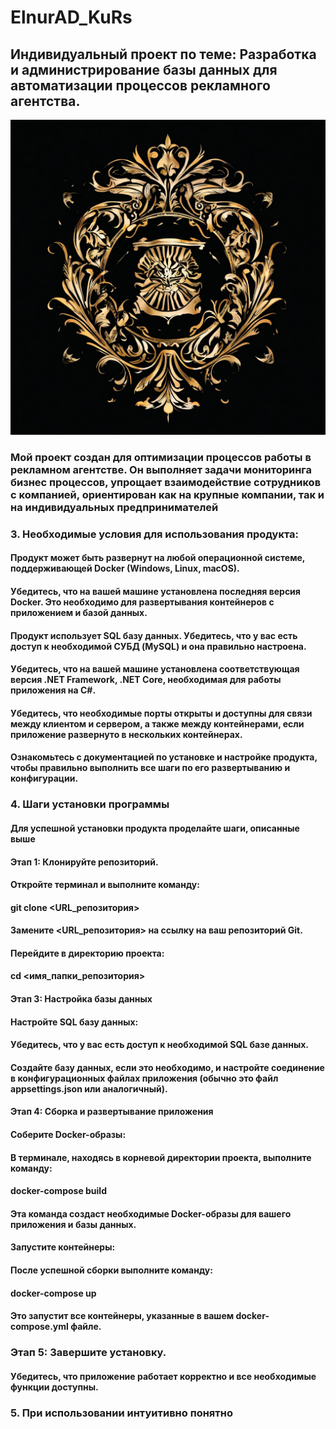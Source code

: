 # ElnurAD_KuRs
## Индивидуальный проект по теме: Разработка и администрирование базы данных для  автоматизации процессов рекламного агентства.

![Логотип](LOGO.jpg "Логотип")

### Мой проект создан для оптимизации процессов работы в рекламном агентстве. Он выполняет задачи мониторинга бизнес процессов, упрощает взаимодействие сотрудников с компанией, ориентирован как на крупные компании, так и на индивидуальных предпринимателей 

### 3. Необходимые условия для использования продукта:

####  Продукт может быть развернут на любой операционной системе, поддерживающей Docker (Windows, Linux, macOS).

####  Убедитесь, что на вашей машине установлена последняя версия Docker. Это необходимо для развертывания контейнеров с приложением и базой данных.

####  Продукт использует SQL базу данных. Убедитесь, что у вас есть доступ к необходимой СУБД (MySQL) и она правильно настроена.

####  Убедитесь, что на вашей машине установлена соответствующая версия .NET Framework, .NET Core, необходимая для работы приложения на C#.

#### Убедитесь, что необходимые порты открыты и доступны для связи между клиентом и сервером, а также между контейнерами, если приложение развернуто в нескольких контейнерах.

#### Ознакомьтесь с документацией по установке и настройке продукта, чтобы правильно выполнить все шаги по его развертыванию и конфигурации. 

### 4. Шаги установки программы

#### Для успешной установки продукта проделайте шаги, описанные выше

#### Этап 1: Клонируйте репозиторий.

#### Откройте терминал и выполните команду:
#### git clone <URL_репозитория>
#### Замените <URL_репозитория> на ссылку на ваш репозиторий Git.
#### Перейдите в директорию проекта:
#### cd <имя_папки_репозитория>

#### Этап 3: Настройка базы данных
#### Настройте SQL базу данных:
#### Убедитесь, что у вас есть доступ к необходимой SQL базе данных.
#### Создайте базу данных, если это необходимо, и настройте соединение в конфигурационных файлах приложения (обычно это файл appsettings.json или аналогичный).
#### Этап 4: Сборка и развертывание приложения
#### Соберите Docker-образы:

#### В терминале, находясь в корневой директории проекта, выполните команду:
#### docker-compose build
#### Эта команда создаст необходимые Docker-образы для вашего приложения и базы данных.
#### Запустите контейнеры:

#### После успешной сборки выполните команду:
#### docker-compose up
#### Это запустит все контейнеры, указанные в вашем docker-compose.yml файле.

### Этап 5: Завершите установку.
#### Убедитесь, что приложение работает корректно и все необходимые функции доступны.

### 5. При использовании интуитивно понятно
